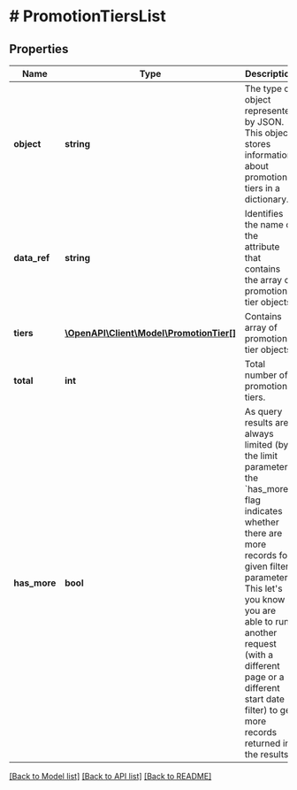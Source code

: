 # # PromotionTiersList

## Properties

Name | Type | Description | Notes
------------ | ------------- | ------------- | -------------
**object** | **string** | The type of object represented by JSON. This object stores information about promotion tiers in a dictionary. | [optional] [default to 'list']
**data_ref** | **string** | Identifies the name of the attribute that contains the array of promotion tier objects. | [optional] [default to 'tiers']
**tiers** | [**\OpenAPI\Client\Model\PromotionTier[]**](PromotionTier.md) | Contains array of promotion tier objects. | [optional]
**total** | **int** | Total number of promotion tiers. | [optional]
**has_more** | **bool** | As query results are always limited (by the limit parameter), the &#x60;has_more&#x60; flag indicates whether there are more records for given filter parameters. This let&#39;s you know if you are able to run another request (with a different page or a different start date filter) to get more records returned in the results. | [optional]

[[Back to Model list]](../../README.md#models) [[Back to API list]](../../README.md#endpoints) [[Back to README]](../../README.md)
